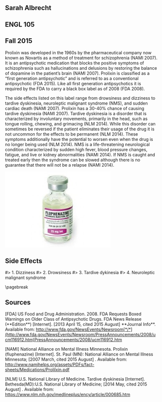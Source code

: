 ## Sarah Albrecht

## ENGL 105

## Fall 2015

Prolixin was developed in the 1960s by the pharmaceutical company now
known as Novartis as a method of treatment for schizophrenia (NAMI
2007). It is an antipsychotic medication that blocks the positive
symptoms of schizophrenia such as hallucinations and delusions by
restoring the balance of dopamine in the patient’s brain (NAMI 2007).
Prolixin is classified as a “first generation antipsychotic” and is
referred to as a conventional antipsychotic (FDA 2015). Like all first
generation antipsychotics it is required by the FDA to carry a black box
label as of 2008 (FDA 2008).

The side effects listed on this label range from drowsiness and
dizziness to tardive dyskinesia, neuroleptic malignant syndrome (NMS),
and sudden cardiac death (NAMI 2007). Prolixin has a 30-40% chance of
causing tardive dyskinesia (NAMI 2007). Tardive dyskinesia is a disorder
that is characterized by involuntary movements, primarily in the head,
such as tongue rolling, chewing, and grimacing (NLM 2014). While this
disorder can sometimes be reversed if the patient eliminates their usage
of the drug it is not uncommon for the effects to be permanent (NLM
2014). These symptoms additionally have the potential to worsen even
when the drug is no longer being used (NLM 2014). NMS is a
life-threatening neurological condition characterized by sudden high
fever, blood pressure changes, fatigue, and live or kidney abnormalities
(NAMI 2014). If NMS is caught and treated early then the syndrome can be
slowed although there is no guarantee that there will not be a relapse
(NAMI 2014).

![](media/image1.jpg)


  **Side Effects**
  --------------------------------
#> 1.       Dizziness
#> 2.       Drowsiness
#> 3.       Tardive dykinesia
#> 4.       Neuroleptic malignant syndrome


\pagebreak

## Sources

\[FDA\] US Food and Drug Administration. 2008. FDA Requests Boxed
Warnings on Older Class of Antipsychotic Drugs. FDA News Release
(\*\*Edition\*\*) \[Internet\]. \[2013 April 15, cited 2015 August\]
\*\*Journal Info\*\*. Available from:
http://www.fda.gov/NewsEvents/Newsroom[*/*](http://www.fda.gov/NewsEvents/Newsroom/PressAnnouncements/2008/ucm116912.htm)PressAnnouncements/2008/ucm116912.htm

\[NAMI\] National Alliance on Mental Illness Minnesota. Prolixin
(fluphenazine) \[Internet\]. St. Paul (MN): National Alliance on Mental
Illness Minnesota; \[2007 March, cited 2015 August\] . Available from:
http://www.namihelps.org/assets/PDFs/fact-sheets/Medications/Prolilxin.pdf

\[NLM\] U.S. National Library of Medicine. Tardive dyskinesia
\[Internet\]. Bethesda(MD):U.S. National Library of Medicine; \[2014
May, cited 2015 August\] . Available from:
https://www.nlm.nih.gov/medlineplus/ency/article/000685.htm
